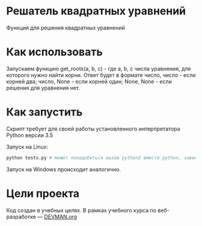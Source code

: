 # Решатель квадратных уравнений

Функция для решения квадратных уравнений

# Как использовать

Запускаем функцию get_roots(a, b, c) - где a, b, c числа уравнения, для которого нужно найти корни.
Ответ будет в формате число, число - если корней два; число, None - если корней один;  None, None - если решения для уравнения нет.

# Как запустить

Скрипт требует для своей работы установленного интерпретатора Python версии 3.5

Запуск на Linux:

```bash
python tests.py # может понадобиться вызов python3 вместо python, зависит от настроек операционной системы
```

Запуск на Windows происходит аналогично.

# Цели проекта

Код создан в учебных целях. В рамках учебного курса по веб-разработке ― [DEVMAN.org](https://devman.org)
